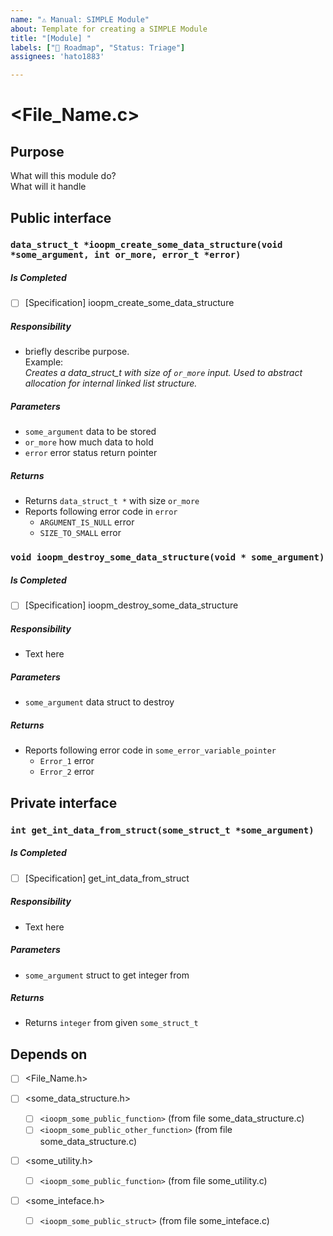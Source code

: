 ```yaml
---
name: "⚠️ Manual: SIMPLE Module"
about: Template for creating a SIMPLE Module
title: "[Module] "
labels: ["🎯 Roadmap", "Status: Triage"]
assignees: 'hato1883'

---
```


# <File_Name.c>

## Purpose
What will this module do?  
What will it handle



## Public interface   


### `data_struct_t *ioopm_create_some_data_structure(void *some_argument, int or_more, error_t *error)`
##### Is Completed
- [ ] [Specification] ioopm_create_some_data_structure

##### Responsibility
- briefly describe purpose.  
Example:  
_Creates a data_struct_t with size of `or_more` input. Used to abstract allocation for internal linked list structure._

##### Parameters
- `some_argument` data to be stored
- `or_more` how much data to hold
- `error` error status return pointer


##### Returns
- Returns `data_struct_t *` with size `or_more`
- Reports following error code in `error`
  - `ARGUMENT_IS_NULL` error
  - `SIZE_TO_SMALL` error


### `void ioopm_destroy_some_data_structure(void * some_argument)`
##### Is Completed
- [ ] [Specification] ioopm_destroy_some_data_structure

##### Responsibility
- Text here

##### Parameters
- `some_argument` data struct to destroy

##### Returns
- Reports following error code in `some_error_variable_pointer`
  - `Error_1` error
  - `Error_2` error



## Private interface

### `int get_int_data_from_struct(some_struct_t *some_argument)`
##### Is Completed
- [ ] [Specification] get_int_data_from_struct

##### Responsibility  
- Text here

##### Parameters
- `some_argument` struct to get integer from

##### Returns
- Returns `integer` from given `some_struct_t`


## Depends on
- [ ] <File_Name.h>

- [ ] <some_data_structure.h>  
  - [ ] `<ioopm_some_public_function>` (from file some_data_structure.c)
  - [ ]  `<ioopm_some_public_other_function>` (from file some_data_structure.c)  

- [ ] <some_utility.h>
  - [ ] `<ioopm_some_public_function>` (from file some_utility.c)  

- [ ] <some_inteface.h>
  - [ ]  `<ioopm_some_public_struct>` (from file some_inteface.c)
